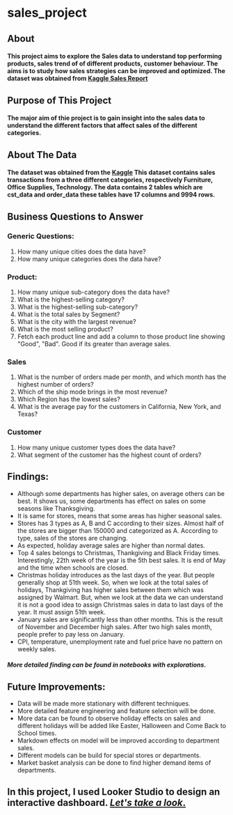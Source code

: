 # sales_project
## About

#### This project aims to explore the Sales data to understand top performing products, sales trend of of different products, customer behaviour. The aims is to study how sales strategies can be improved and optimized. The dataset was obtained from [Kaggle Sales Report](https://www.kaggle.com/datasets/ahmedali209/sales-dataset)

## Purpose of This Project
#### The major aim of thie project is to gain insight into the sales data to understand the different factors that affect sales of the different categories.

## About The Data
#### The dataset was obtained from the [Kaggle](https://www.kaggle.com/datasets/ahmedali209/sales-dataset) This dataset contains sales transactions from a three different categories, respectively Furniture, Office Supplies, Technology. The data contains 2 tables which are cst_data and order_data these tables have 17 columns and 9994 rows.

## Business Questions to Answer
### Generic Questions:
1. How many unique cities does the data have?
2. How many unique categories does the data have?
   
### Product:
1. How many unique sub-category does the data have?
2. What is the highest-selling category?
3. What is the highest-selling sub-category?
4. What is the total sales by Segment?
5. What is the city with the largest revenue?
6. What is the most selling product?
9. Fetch each product line and add a column to those product line showing "Good", "Bad". Good if its greater than average sales.


### Sales
1. What is the number of orders made per month, and which month has the highest number of orders?
2. Which of the ship mode brings in the most revenue?
3. Which Region has the lowest sales?
4. What is the average pay for the customers in California, New York, and Texas?

### Customer
1. How many unique customer types does the data have?
2. What segment of the customer has the highest count of orders?

   
## Findings:
- Although some departments has higher sales, on average others can be best. It shows us, some departments has effect on sales on some seasons like Thanksgiving.
- It is same for stores, means that some areas has higher seasonal sales.
- Stores has 3 types as A, B and C according to their sizes. Almost half of the stores are bigger than 150000 and categorized as A. According to type, sales of the stores are changing.
- As expected, holiday average sales are higher than normal dates.
- Top 4 sales belongs to Christmas, Thankgiving and Black Friday times. Interestingly, 22th week of the year is the 5th best sales. It is end of May and the time when schools are closed.
- Christmas holiday introduces as the last days of the year. But people generally shop at 51th week. So, when we look at the total sales of holidays, Thankgiving has higher sales between them which was assigned by Walmart. But, when we look at the data we can understand it is not a good idea to assign Christmas sales in data to last days of the year. It must assign 51th week.
- January sales are significantly less than other months. This is the result of November and December high sales. After two high sales month, people prefer to pay less on January.
- CPI, temperature, unemployment rate and fuel price have no pattern on weekly sales.
##### More detailed finding can be found in notebooks with explorations.

## Future Improvements:
- Data will be made more stationary with different techniques.
- More detailed feature engineering and feature selection will be done.
- More data can be found to observe holiday effects on sales and different holidays will be added like Easter, Halloween and Come Back to School times.
- Markdown effects on model will be improved according to department sales.
- Different models can be build for special stores or departments.
- Market basket analysis can be done to find higher demand items of departments.

## In this project, I used Looker Studio to design an interactive dashboard. [_Let's take a look_.](https://lookerstudio.google.com/u/0/reporting/20ae0877-d174-41f7-9063-fa156f558106/page/wAYmD)
